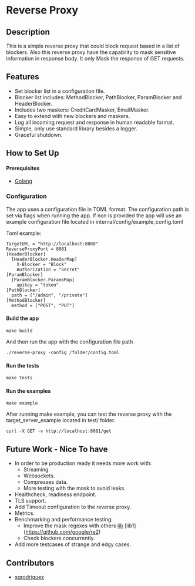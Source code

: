 # Reverse Proxy
## Description
This is a simple reverse proxy that could block request based in a list of blockers.
Also this reverse proxy have the capability to mask sensitive information in response body.
It only Mask the response of GET requests.

## Features

* Set blocker list in a configuration file.
* Blocker list includes: MethodBlocker, PathBlocker, ParamBlocker and HeaderBlocker.
* Includes two maskers: CreditCardMasker, EmailMasker.
* Easy to extend with new blockers and maskers.
* Log all incoming request and response in human readable format.
* Simple, only use standard library besides a logger.
* Graceful shutdown.

## How to Set Up
#### Prerequisites
* [Golang](https://golang.org/doc/install)

### Configuration
The app uses a configuration file in TOML format.
The configuration path is set via flags when running the app.
If non is provided the app will use an example configuration file located in internal/config/example_config.toml

Toml example:
```
TargetURL = "http://localhost:8080"
ReverseProxyPort = 8081
[HeaderBlocker]
  [HeaderBlocker.HeaderMap]
    X-Blocker = "Block"
    Authorization = "Secret"
[ParamBlocker]
  [ParamBlocker.ParamsMap]
    apikey = "token"
[PathBlocker]
  path = ["/admin", "/private"]
[MethodBlocker]
  method = ["POST", "PUT"]
```

#### Build the app
```
make build
```
And then run the app with the configuration file path
```
./reverse-proxy -config /folder/config.toml
```

#### Run the tests
```
make tests
```
#### Run the examples
```
make example
```

After running make example, you can test the reverse proxy with the target_server_example located in test/ folder.
```
curl -X GET -v http://localhost:8081/get 
```

## Future Work - Nice To have
* In order to be production ready it needs more work with:
  * Streaming.
  * Websockets.
  * Compresses data.
  * More testing with the mask to avoid leaks.
* Healthcheck, readiness endpoint.
* TLS support.
* Add Timeout configuration to the reverse proxy.
* Metrics.
* Benchmarking and performance testing:
  * Improve the mask regexes with others [lib](https://pkg.go.dev/github.com/flier/gohs/hyperscan) [lib1] (https://github.com/google/re2)
  * Check blockers concurrently.
* Add more testcases of strange and edgy cases.

## Contributors
* [sgrodriguez](https://github.com/sgrodriguez)
